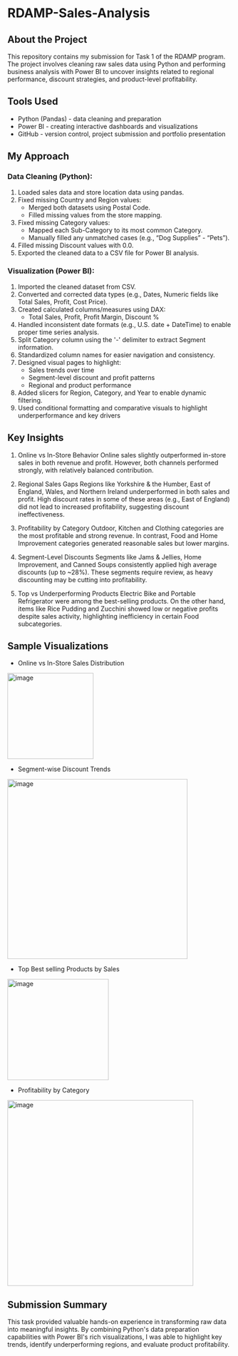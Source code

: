 # RDAMP-Sales-Analysis
## About the Project
This repository contains my submission for Task 1 of the RDAMP program. The project involves cleaning raw sales data using Python and performing business analysis with Power BI to uncover insights related to regional performance, discount strategies, and product-level profitability.

## Tools Used

- Python (Pandas) - data cleaning and preparation
- Power BI - creating interactive dashboards and visualizations
- GitHub - version control, project submission and portfolio presentation

## My Approach

### Data Cleaning (Python):

1. Loaded sales data and store location data using pandas.
2. Fixed missing Country and Region values:
    - Merged both datasets using Postal Code.
    - Filled missing values from the store mapping.
3. Fixed missing Category values:
    - Mapped each Sub-Category to its most common Category.
    - Manually filled any unmatched cases (e.g., “Dog Supplies” - “Pets”).
4. Filled missing Discount values with 0.0.
5. Exported the cleaned data to a CSV file for Power BI analysis.

### Visualization (Power BI):

1. Imported the cleaned dataset from CSV.
2. Converted and corrected data types (e.g., Dates, Numeric fields like Total Sales, Profit, Cost Price).
3. Created calculated columns/measures using DAX:
	  - Total Sales, Profit, Profit Margin, Discount %
4. Handled inconsistent date formats (e.g., U.S. date + DateTime) to enable proper time series analysis.
5. Split Category column using the '-' delimiter to extract Segment information.
6. Standardized column names for easier navigation and consistency.
7. Designed visual pages to highlight:
	  - Sales trends over time
	  - Segment-level discount and profit patterns
	  - Regional and product performance
8. Added slicers for Region, Category, and Year to enable dynamic filtering.
9. Used conditional formatting and comparative visuals to highlight underperformance and key drivers


## Key Insights

1. Online vs In-Store Behavior
Online sales slightly outperformed in-store sales in both revenue and profit.
However, both channels performed strongly, with relatively balanced contribution.

2. Regional Sales Gaps
Regions like Yorkshire & the Humber, East of England, Wales, and Northern Ireland underperformed in both sales and profit.
High discount rates in some of these areas (e.g., East of England) did not lead to increased profitability, suggesting discount ineffectiveness.

3. Profitability by Category
Outdoor, Kitchen and Clothing categories are the most profitable and strong revenue.
In contrast, Food and Home Improvement categories generated reasonable sales but lower margins.

4. Segment-Level Discounts
Segments like Jams & Jellies, Home Improvement, and Canned Soups consistently applied high average discounts (up to ~28%).
These segments require review, as heavy discounting may be cutting into profitability.

5. Top vs Underperforming Products
Electric Bike and Portable Refrigerator were among the best-selling products.
On the other hand, items like Rice Pudding and Zucchini showed low or negative profits despite sales activity, highlighting inefficiency in certain Food subcategories.

## Sample Visualizations

- Online vs In-Store Sales Distribution

<img width="193" alt="image" src="https://github.com/user-attachments/assets/c7565458-a4fb-4e3f-b42d-45fc5142e043" />

- Segment-wise Discount Trends

<img width="404" alt="image" src="https://github.com/user-attachments/assets/07f87a81-61ea-4af9-ad2c-8200f1b14604" />

- Top Best selling Products by Sales

<img width="227" alt="image" src="https://github.com/user-attachments/assets/a5510976-002b-461e-976b-877fd657443d" />

- Profitability by Category

<img width="417" alt="image" src="https://github.com/user-attachments/assets/513800e7-c94b-4641-afa4-9d2f61e2822f" />

## Submission Summary

This task provided valuable hands-on experience in transforming raw data into meaningful insights. By combining Python's data preparation capabilities with Power BI's rich visualizations, I was able to highlight key trends, identify underperforming regions, and evaluate product profitability.


